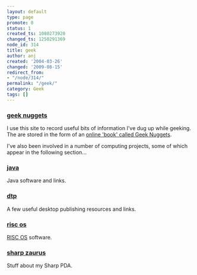 ```yaml
---
layout: default
type: page
promote: 0
status: 1
created_ts: 1080273920
changed_ts: 1250291369
node_id: 314
title: geek
author: anj
created: '2004-03-26'
changed: '2009-08-15'
redirect_from:
- "/node/314/"
permalink: "/geek/"
category: Geek
tags: []
---
```

<div id="geek-content">
<h3><a href="/geek_nuggets">geek nuggets</a></h3>
<p>
I use this site to record useful bits of information I've dug up while geeking.  The are stored in the form of an <a href="/geek_nuggets">online 'book' called Geek Nuggets</a>.
</p>
<p>
I've also been involved in a number of computing projects, some of which appear in the following section...
</p>

<h3><a href="/geek/java/">java</a></h3>
<p>
Java software and links.
</p>

<h3><a href="/geek/dtp/">dtp</a></h3>
<p>
A few useful desktop publishing resources and links.
</p>

<h3><a href="/geek/riscos/">risc&nbsp;os</a></h3>
<p>
<a href="http://www.riscos.com/">RISC OS</a> software.
</p>

<h3><a href="/geek/zaurus/">sharp zaurus</a></h3>
<p>
Stuff about my Sharp PDA.
</p>

</div>

